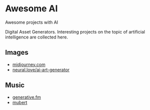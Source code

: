# Awesome AI
Awesome projects with AI

Digital Asset Generators. Interesting projects on the topic of artificial intelligence are collected here.


## Images
* [midjourney.com](https://www.midjourney.com)
* [neural.love/ai-art-generator](https://neural.love/ai-art-generator)

## Music
* [generative.fm](https://generative.fm/)
* [mubert](https://mubert.com/)
